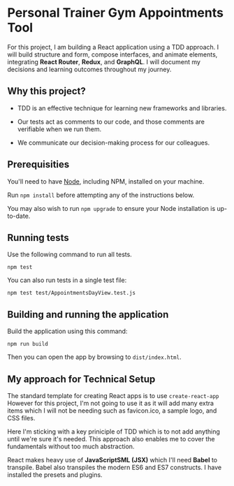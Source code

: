 # Personal Trainer Gym Appointments Tool

For this project, I am building a React application using a TDD approach. I will build structure and form, compose interfaces, and animate elements, integrating **React Router**, **Redux**, and **GraphQL**. I will document my decisions and learning outcomes throughout my journey.

## Why this project?

- TDD is an effective technique for learning new frameworks and libraries.

- Our tests act as comments to our code, and those comments are verifiable when we run them.

- We communicate our decision-making process for our colleagues.

## Prerequisities

You'll need to have [Node](http://nodejs.org), including NPM, installed on your machine.

Run `npm install` before attempting any of the instructions below.

You may also wish to run `npm upgrade` to ensure your Node installation is up-to-date.

## Running tests

Use the following command to run all tests.

    npm test

You can also run tests in a single test file:

    npm test test/AppointmentsDayView.test.js

## Building and running the application

Build the application using this command:

    npm run build

Then you can open the app by browsing to `dist/index.html`.

## My approach for Technical Setup

The standard template for creating React apps is to use `create-react-app`
However for this project, I'm not going to use it as it will add many extra items which I will not be needing such as favicon.ico, a sample logo, and CSS files.

Here I'm sticking with a key priniciple of TDD which is to not add anything until we're sure it's needed. This approach also enables me to cover the fundamentals without too much abstraction.

React makes heavy use of **JavaScriptSML (JSX)** which I'll need **Babel** to transpile. Babel also transpiles the modern ES6 and ES7 constructs. I have installed the presets and plugins.
